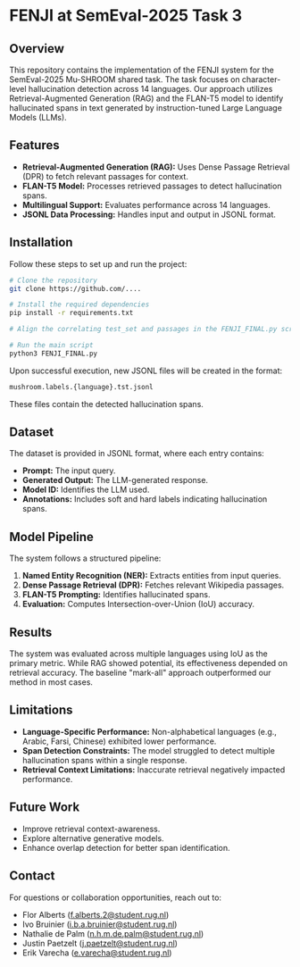 # FENJI at SemEval-2025 Task 3

## Overview
This repository contains the implementation of the FENJI system for the SemEval-2025 Mu-SHROOM shared task. The task focuses on character-level hallucination detection across 14 languages. Our approach utilizes Retrieval-Augmented Generation (RAG) and the FLAN-T5 model to identify hallucinated spans in text generated by instruction-tuned Large Language Models (LLMs).

## Features
- **Retrieval-Augmented Generation (RAG):** Uses Dense Passage Retrieval (DPR) to fetch relevant passages for context.
- **FLAN-T5 Model:** Processes retrieved passages to detect hallucination spans.
- **Multilingual Support:** Evaluates performance across 14 languages.
- **JSONL Data Processing:** Handles input and output in JSONL format.

## Installation
Follow these steps to set up and run the project:

```sh
# Clone the repository
git clone https://github.com/....

# Install the required dependencies
pip install -r requirements.txt

# Align the correlating test_set and passages in the FENJI_FINAL.py script

# Run the main script
python3 FENJI_FINAL.py
```

Upon successful execution, new JSONL files will be created in the format:
```sh
mushroom.labels.{language}.tst.jsonl
```
These files contain the detected hallucination spans.

## Dataset
The dataset is provided in JSONL format, where each entry contains:
- **Prompt:** The input query.
- **Generated Output:** The LLM-generated response.
- **Model ID:** Identifies the LLM used.
- **Annotations:** Includes soft and hard labels indicating hallucination spans.

## Model Pipeline
The system follows a structured pipeline:
1. **Named Entity Recognition (NER):** Extracts entities from input queries.
2. **Dense Passage Retrieval (DPR):** Fetches relevant Wikipedia passages.
3. **FLAN-T5 Prompting:** Identifies hallucinated spans.
4. **Evaluation:** Computes Intersection-over-Union (IoU) accuracy.

## Results
The system was evaluated across multiple languages using IoU as the primary metric. While RAG showed potential, its effectiveness depended on retrieval accuracy. The baseline "mark-all" approach outperformed our method in most cases.

## Limitations
- **Language-Specific Performance:** Non-alphabetical languages (e.g., Arabic, Farsi, Chinese) exhibited lower performance.
- **Span Detection Constraints:** The model struggled to detect multiple hallucination spans within a single response.
- **Retrieval Context Limitations:** Inaccurate retrieval negatively impacted performance.

## Future Work
- Improve retrieval context-awareness.
- Explore alternative generative models.
- Enhance overlap detection for better span identification.

## Contact
For questions or collaboration opportunities, reach out to:
- Flor Alberts ([f.alberts.2@student.rug.nl](mailto:f.alberts.2@student.rug.nl))
- Ivo Bruinier ([i.b.a.bruinier@student.rug.nl](mailto:i.b.a.bruinier@student.rug.nl))
- Nathalie de Palm ([n.h.m.de.palm@student.rug.nl](mailto:n.h.m.de.palm@student.rug.nl))
- Justin Paetzelt ([j.paetzelt@student.rug.nl](mailto:j.paetzelt@student.rug.nl))
- Erik Varecha ([e.varecha@student.rug.nl](mailto:e.varecha@student.rug.nl))

